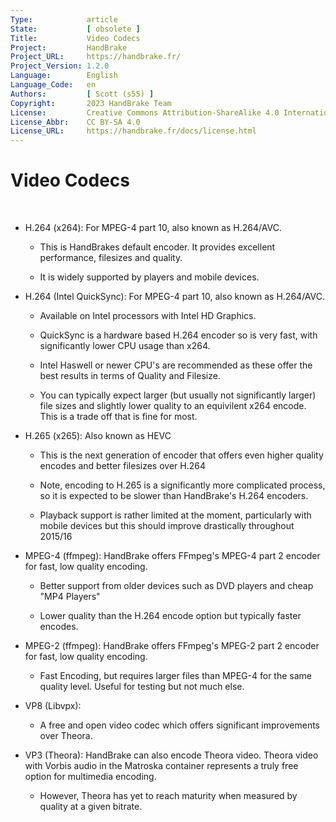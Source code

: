 ```yaml
---
Type:            article
State:           [ obsolete ]
Title:           Video Codecs
Project:         HandBrake
Project_URL:     https://handbrake.fr/
Project_Version: 1.2.0
Language:        English
Language_Code:   en
Authors:         [ Scott (s55) ]
Copyright:       2023 HandBrake Team
License:         Creative Commons Attribution-ShareAlike 4.0 International
License_Abbr:    CC BY-SA 4.0
License_URL:     https://handbrake.fr/docs/license.html
---
```


Video Codecs
============

 

-   H.264 (x264): For MPEG-4 part 10, also known as H.264/AVC.

    -   This is HandBrakes default encoder. It provides excellent performance,
        filesizes and quality.

    -   It is widely supported by players and mobile devices.

-   H.264 (Intel QuickSync): For MPEG-4 part 10, also known as H.264/AVC.

    -   Available on Intel processors with Intel HD Graphics.

    -   QuickSync is a hardware based H.264 encoder so is very fast, with
        significantly lower CPU usage than x264.

    -   Intel Haswell or newer CPU's are recommended as these offer the best
        results in terms of Quality and Filesize.

    -   You can typically expect larger (but usually not significantly larger)
        file sizes and slightly lower quality to an equivilent x264 encode. This
        is a trade off that is fine for most.

-   H.265 (x265): Also known as HEVC

    -   This is the next generation of encoder that offers even higher quality
        encodes and better filesizes over H.264

    -   Note, encoding to H.265 is a significantly more complicated process, so
        it is expected to be slower than HandBrake's H.264 encoders.

    -   Playback support is rather limited at the moment, particularly with
        mobile devices but this should improve drastically throughout 2015/16

-   MPEG-4 (ffmpeg): HandBrake offers FFmpeg's MPEG-4 part 2 encoder for fast,
    low quality encoding.

    -   Better support from older devices such as DVD players and cheap "MP4
        Players"

    -   Lower quality than the H.264 encode option but typically faster encodes.

-   MPEG-2 (ffmpeg): HandBrake offers FFmpeg's MPEG-2 part 2 encoder for fast,
    low quality encoding.

    -   Fast Encoding, but requires larger files than MPEG-4 for the same
        quality level. Useful for testing but not much else.

-   VP8 (Libvpx):

    -   A free and open video codec which offers significant improvements over
        Theora.

-   VP3 (Theora): HandBrake can also encode Theora video. Theora video with
    Vorbis audio in the Matroska container represents a truly free option for
    multimedia encoding.

    -   However, Theora has yet to reach maturity when measured by quality at a
        given bitrate.
